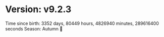 # Version: v9.2.3
Time since birth: 3352 days, 80449 hours, 4826940 minutes, 289616400 seconds
Season: Autumn 🍁
